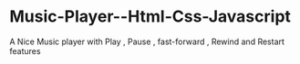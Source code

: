 # Music-Player--Html-Css-Javascript
A Nice Music player with Play , Pause , fast-forward , Rewind and Restart features 
